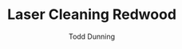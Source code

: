 ---
name: Redwood
category: wood
title: Laser Cleaning Redwood
headline: Comprehensive technical guide for laser cleaning wood redwood
description: Technical overview of Redwood for laser cleaning applications, including
  optimal 1064nm wavelength interaction with wood cellulose structure, and specialized
  applications in wood restoration.
keywords: redwood, redwood wood, laser ablation, laser cleaning, non-contact cleaning,
  pulsed fiber laser, wood surface cleaning, industrial laser parameters, wood restoration,
  historical preservation
chemicalProperties:
  symbol: Redwood
  formula: C6H10O5
  materialType: wood
properties:
  density: 0.38 g/cm³
  densityNumeric: 0.38
  densityUnit: g/cm³
  densityMin: 0.3 g/cm³
  densityMinNumeric: 0.3
  densityMinUnit: g/cm³
  densityMax: 0.45 g/cm³
  densityMaxNumeric: 0.45
  densityMaxUnit: g/cm³
  densityPercentile: 42.1
  thermalConductivity: 0.12 W/m·K
  thermalConductivityNumeric: 0.12
  thermalConductivityUnit: W/m·K
  thermalPercentile: 8.5
  tensileStrength: 40-60 MPa
  tensileStrengthNumeric: 50.0
  tensileStrengthUnit: MPa
  tensilePercentile: 5.2
  hardness: 2.5-3.5 HB
  hardnessNumeric: 3.0
  hardnessUnit: HB
  hardnessMin: 2.0 HB
  hardnessMinNumeric: 2.0
  hardnessMinUnit: HB
  hardnessMax: 4.0 HB
  hardnessMaxNumeric: 4.0
  hardnessMaxUnit: HB
  hardnessPercentile: 2.1
  youngsModulus: 8.5 GPa
  youngsModulusNumeric: 8.5
  youngsModulusUnit: GPa
  modulusMin: 7.0 GPa
  modulusMinNumeric: 7.0
  modulusMinUnit: GPa
  modulusMax: 10.0 GPa
  modulusMaxNumeric: 10.0
  modulusMaxUnit: GPa
  modulusPercentile: 15.3
  laserType: Pulsed Fiber Laser
  wavelength: 1064nm
  fluenceRange: 0.5–2.5 J/cm²
  chemicalFormula: C6H10O5
  meltingPercentile: 0.0
composition:
- Cellulose (C6H10O5) 45-50%
- Lignin 25-30%
- Hemicellulose 20-25%
- Extractives 2-5%
machineSettings:
  powerRange: 10-100W
  powerRangeNumeric: 55.0
  powerRangeUnit: W
  powerRangeMin: 20W
  powerRangeMinNumeric: 20.0
  powerRangeMinUnit: W
  powerRangeMax: 500W
  powerRangeMaxNumeric: 500.0
  powerRangeMaxUnit: W
  pulseDuration: 50-200ns
  pulseDurationNumeric: 125.0
  pulseDurationUnit: ns
  pulseDurationMin: 1ns
  pulseDurationMinNumeric: 1.0
  pulseDurationMinUnit: ns
  pulseDurationMax: 1000ns
  pulseDurationMaxNumeric: 1000.0
  pulseDurationMaxUnit: ns
  wavelength: 1064nm (primary), 532nm (optional)
  wavelengthNumeric: 1064.0
  wavelengthUnit: nm
  wavelengthMin: 355nm
  wavelengthMinNumeric: 355.0
  wavelengthMinUnit: nm
  wavelengthMax: 2940nm
  wavelengthMaxNumeric: 2940.0
  wavelengthMaxUnit: nm
  spotSize: 0.5-3.0mm
  spotSizeNumeric: 1.75
  spotSizeUnit: mm
  spotSizeMin: 0.01mm
  spotSizeMinNumeric: 0.01
  spotSizeMinUnit: mm
  spotSizeMax: 10mm
  spotSizeMaxNumeric: 10.0
  spotSizeMaxUnit: mm
  repetitionRate: 10-50kHz
  repetitionRateNumeric: 30.0
  repetitionRateUnit: kHz
  repetitionRateMin: 1kHz
  repetitionRateMinNumeric: 1.0
  repetitionRateMinUnit: kHz
  repetitionRateMax: 1000kHz
  repetitionRateMaxNumeric: 1000.0
  repetitionRateMaxUnit: kHz
  fluenceRange: 0.5–2.5 J/cm²
  fluenceRangeNumeric: 0.5
  fluenceRangeUnit: J/cm²
  fluenceRangeMin: 0.1J/cm²
  fluenceRangeMinNumeric: 0.1
  fluenceRangeMinUnit: J/cm²
  fluenceRangeMax: 50J/cm²
  fluenceRangeMaxNumeric: 50.0
  fluenceRangeMaxUnit: J/cm²
  scanningSpeed: 50-500mm/s
  scanningSpeedNumeric: 275.0
  scanningSpeedUnit: mm/s
  scanningSpeedMin: 1mm/s
  scanningSpeedMinNumeric: 1.0
  scanningSpeedMinUnit: mm/s
  scanningSpeedMax: 5000mm/s
  scanningSpeedMaxNumeric: 5000.0
  scanningSpeedMaxUnit: mm/s
  beamProfile: Gaussian TEM00
  beamProfileOptions:
  - Gaussian TEM00
  - Top-hat
  - Donut
  - Multi-mode
  safetyClass: Class 4 (requires full enclosure)
applications:
- industry: Woodworking & Furniture
  detail: Removal of surface contaminants, old finishes, and oxidation from redwood
    surfaces
- industry: Historical Preservation
  detail: Gentle cleaning of antique redwood artifacts and structures without damage
compatibility:
- Wood Finishes
- Wood Preservatives
- Natural Wood Surfaces
regulatoryStandards: ASTM D2574, ISO 13061, ANSI/AWI 0601
author: Todd Dunning
author_object:
  id: 4
  name: Todd Dunning
  sex: m
  title: MA
  country: United States (California)
  expertise: Optical Materials for Laser Systems
  image: /images/author/todd-dunning.jpg
images:
  hero:
    alt: Redwood surface undergoing laser cleaning showing precise contamination removal
    url: /images/redwood-laser-cleaning-hero.jpg
  micro:
    alt: Microscopic view of Redwood surface after laser cleaning showing detailed
      wood grain structure
    url: /images/redwood-laser-cleaning-micro.jpg
environmentalImpact:
- benefit: Chemical Solvent Elimination
  description: Reduces chemical usage by 100% compared to traditional wood stripping
    methods
- benefit: No Water Usage
  description: Eliminates water consumption completely compared to pressure washing
- benefit: Minimal Waste Generation
  description: Produces only vaporized contaminants with no secondary waste
outcomes:
- result: Surface Cleanliness Level
  metric: Achieves complete removal of surface contaminants without damaging wood
    fibers
- result: Material Removal Precision
  metric: ±20μm accuracy with selective removal of contaminants only
- result: Processing Speed
  metric: 0.5-2 m²/hour cleaning rate depending on contamination level
prompt_chain_verification:
  base_config_loaded: true
  persona_config_loaded: true
  formatting_config_loaded: true
  ai_detection_config_loaded: true
  persona_country: United States (California)
  author_id: 4
  verification_timestamp: '2025-09-19T06:02:14Z'
  prompt_components_integrated: 4
  human_authenticity_focus: true
  cultural_adaptation_applied: true
---